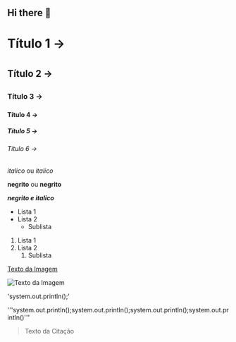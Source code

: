 ## Hi there 👋

<!-- Cabeçalhos -->

# Título 1 -> <h1></h1>
## Título 2 -> <h2></h2>
### Título 3 -> <h3></h3>
#### Título 4 -> <h4></h4>
##### Título 5 -> <h5></h5>
###### Título 6 -> <h6></h6>

*italico* ou _italico_

**negrito** ou __negrito__

___negrito e italico___

- Lista 1
- Lista 2
  - Sublista

1. Lista 1
2. Lista 2
   1. Sublista

[Texto da Imagem](https://img.freepik.com/vetores-premium/laptop-de-banner-de-educacao-online-de-desenho-animado-com-elementos-de-aprendizagem-desenhados-a-mao_601576-22.jpg?w=900)

![Texto da Imagem](https://img.freepik.com/vetores-premium/laptop-de-banner-de-educacao-online-de-desenho-animado-com-elementos-de-aprendizagem-desenhados-a-mao_601576-22.jpg?w=900)

'system.out.println();'

'''system.out.println();system.out.println();system.out.println();system.out.println()'''

> Texto da Citação

<!--
**islasmatheus/islasmatheus** is a ✨ _special_ ✨ repository because its `README.md` (this file) appears on your GitHub profile.

Here are some ideas to get you started:

- 🔭 I’m currently working on ...
- 🌱 I’m currently learning ...
- 👯 I’m looking to collaborate on ...
- 🤔 I’m looking for help with ...
- 💬 Ask me about ...
- 📫 How to reach me: ...
- 😄 Pronouns: ...
- ⚡ Fun fact: ...
-->
